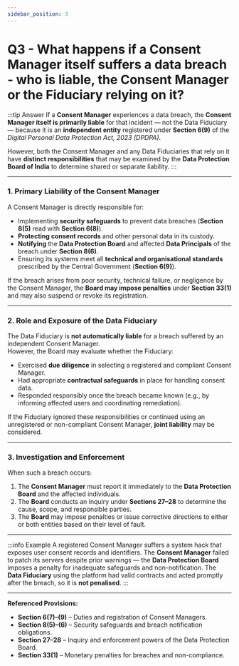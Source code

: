 ```yaml
---
sidebar_position: 3
---
```


# Q3 - What happens if a Consent Manager itself suffers a data breach - who is liable, the Consent Manager or the Fiduciary relying on it?

:::tip Answer
If a **Consent Manager** experiences a data breach, the **Consent Manager itself is primarily liable** for that incident — not the Data Fiduciary — because it is an **independent entity** registered under **Section 6(9)** of the *Digital Personal Data Protection Act, 2023 (DPDPA)*.  

However, both the Consent Manager and any Data Fiduciaries that rely on it have **distinct responsibilities** that may be examined by the **Data Protection Board of India** to determine shared or separate liability.
:::

---

### **1. Primary Liability of the Consent Manager**

A Consent Manager is directly responsible for:
- Implementing **security safeguards** to prevent data breaches (**Section 8(5)** read with **Section 6(8)**).  
- **Protecting consent records** and other personal data in its custody.  
- **Notifying** the **Data Protection Board** and affected **Data Principals** of the breach under **Section 8(6)**.  
- Ensuring its systems meet all **technical and organisational standards** prescribed by the Central Government (**Section 6(9)**).  

If the breach arises from poor security, technical failure, or negligence by the Consent Manager, the **Board may impose penalties** under **Section 33(1)** and may also suspend or revoke its registration.

---

### **2. Role and Exposure of the Data Fiduciary**

The Data Fiduciary is **not automatically liable** for a breach suffered by an independent Consent Manager.  
However, the Board may evaluate whether the Fiduciary:
- Exercised **due diligence** in selecting a registered and compliant Consent Manager.  
- Had appropriate **contractual safeguards** in place for handling consent data.  
- Responded responsibly once the breach became known (e.g., by informing affected users and coordinating remediation).

If the Fiduciary ignored these responsibilities or continued using an unregistered or non-compliant Consent Manager, **joint liability** may be considered.

---

### **3. Investigation and Enforcement**

When such a breach occurs:
1. The **Consent Manager** must report it immediately to the **Data Protection Board** and the affected individuals.  
2. The **Board** conducts an inquiry under **Sections 27–28** to determine the cause, scope, and responsible parties.  
3. The **Board** may impose penalties or issue corrective directions to either or both entities based on their level of fault.

---

:::info Example
A registered Consent Manager suffers a system hack that exposes user consent records and identifiers. The **Consent Manager** failed to patch its servers despite prior warnings — the **Data Protection Board** imposes a penalty for inadequate safeguards and non-notification. The **Data Fiduciary** using the platform had valid contracts and acted promptly after the breach, so it is **not penalised**.
:::

---

**Referenced Provisions:**  
- **Section 6(7)–(9)** – Duties and registration of Consent Managers.  
- **Section 8(5)–(6)** – Security safeguards and breach notification obligations.  
- **Section 27–28** – Inquiry and enforcement powers of the Data Protection Board.  
- **Section 33(1)** – Monetary penalties for breaches and non-compliance.